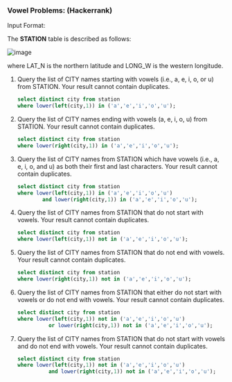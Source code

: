 ### Vowel Problems: (Hackerrank)

Input Format:

The **STATION** table is described as follows:

![image](https://github.com/user-attachments/assets/bca07974-4844-4420-b61c-3431cff2b7ce)

where LAT_N is the northern latitude and LONG_W is the western longitude.

1. Query the list of CITY names starting with vowels (i.e., a, e, i, o, or u) from STATION. Your result cannot contain duplicates.
   
   ```sql
   select distinct city from station
   where lower(left(city,1)) in ('a','e','i','o','u');
   ```

2. Query the list of CITY names ending with vowels (a, e, i, o, u) from STATION. Your result cannot contain duplicates.

   ```sql
   select distinct city from station
   where lower(right(city,1)) in ('a','e','i','o','u');
   ```
   
3. Query the list of CITY names from STATION which have vowels (i.e., a, e, i, o, and u) as both their first and last characters. Your result cannot contain duplicates.

   ```sql
   select distinct city from station
   where lower(left(city,1)) in ('a','e','i','o','u')
           and lower(right(city,1)) in ('a','e','i','o','u');
   ```

4. Query the list of CITY names from STATION that do not start with vowels. Your result cannot contain duplicates.

   ```sql
   select distinct city from station
   where lower(left(city,1)) not in ('a','e','i','o','u');
   ```

5. Query the list of CITY names from STATION that do not end with vowels. Your result cannot contain duplicates.

   ```sql
   select distinct city from station
   where lower(right(city,1)) not in ('a','e','i','o','u');
   ```
   
6. Query the list of CITY names from STATION that either do not start with vowels or do not end with vowels. Your result cannot contain duplicates.

   ```sql
   select distinct city from station
   where lower(left(city,1)) not in ('a','e','i','o','u')
             or lower(right(city,1)) not in ('a','e','i','o','u');
   ```
   
7. Query the list of CITY names from STATION that do not start with vowels and do not end with vowels. Your result cannot contain duplicates.

   ```sql
   select distinct city from station
   where lower(left(city,1)) not in ('a','e','i','o','u')
             and lower(right(city,1)) not in ('a','e','i','o','u');
   ```
   
